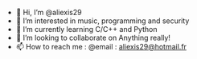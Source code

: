 - 👋 Hi, I’m @aliexis29
- 👀 I’m interested in music, programming and security
- 🌱 I’m currently learning C/C++ and Python
- 💞️ I’m looking to collaborate on Anything really!
- 📫 How to reach me : @email : aliexis29@hotmail.fr

<!---
aliexis29/aliexis29 is a ✨ special ✨ repository because its `README.md` (this file) appears on your GitHub profile.
You can click the Preview link to take a look at your changes.
--->
